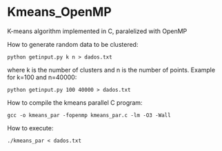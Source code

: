 # Kmeans_OpenMP
K-means algorithm implemented in C, paralelized with OpenMP


How to generate random data to be clustered:

`python getinput.py k n > dados.txt`

where k is the number of clusters and n is the number of points. Example for k=100 and n=40000:

`python getinput.py 100 40000 > dados.txt`

How to compile the kmeans parallel C program:

`gcc -o kmeans_par -fopenmp kmeans_par.c -lm -O3 -Wall`

How to execute:

`./kmeans_par < dados.txt`
